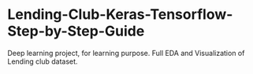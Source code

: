 # Lending-Club-Keras-Tensorflow-Step-by-Step-Guide
Deep learning project, for learning purpose. Full EDA and Visualization of Lending club dataset. 
